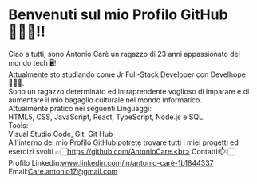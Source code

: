 # Benvenuti sul mio Profilo GitHub🙋🏻‍♂️!!
Ciao a tutti, sono Antonio Carè un ragazzo di 23 anni appassionato del mondo tech 🖥️! <br>
Attualmente sto studiando come Jr Full-Stack Developer con Develhope 👨🏻‍💻. <br>
Sono un ragazzo determinato ed intraprendente voglioso di imparare e di aumentare il mio bagaglio culturale nel mondo informatico. <br>
Attualmente pratico nei seguenti Linguaggi:<br>
HTML5, CSS, JavaScript, React, TypeScript, Node.js e SQL.<br>
Tools:<br>
Visual Studio Code, Git, Git Hub<br>
All'interno del mio Profilo GitHub potrete trovare tutti i miei progetti ed esercizi svolti 👉🏻https://github.com/AntonioCare.<br>
Contatti📫👇🏻<br>
Profilo Linkedin:www.linkedin.com/in/antonio-carè-1b1844337<br>
Email:Care.antonio17@gmail.com<br>
